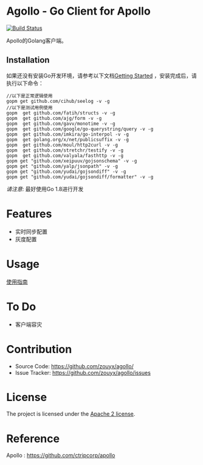 Agollo - Go Client for Apollo
================

[![Build Status](https://travis-ci.org/zouyx/agollo.svg?branch=master)](https://travis-ci.org/zouyx/agollo)


Apollo的Golang客户端。

Installation
------------

如果还没有安装Go开发环境，请参考以下文档[Getting Started](http://golang.org/doc/install.html) ，安装完成后，请执行以下命令：

```
//以下是正常逻辑使用
gopm get github.com/cihub/seelog -v -g
//以下是测试用例使用
gopm  get github.com/fatih/structs -v -g
gopm  get github.com/ajg/form -v -g
gopm  get github.com/gavv/monotime -v -g
gopm  get github.com/google/go-querystring/query -v -g
gopm  get github.com/imkira/go-interpol -v -g
gopm  get golang.org/x/net/publicsuffix -v -g
gopm  get github.com/moul/http2curl -v -g
gopm  get github.com/stretchr/testify -v -g
gopm  get github.com/valyala/fasthttp -v -g
gopm get "github.com/xeipuuv/gojsonschema" -v -g
gopm get "github.com/yalp/jsonpath" -v -g
gopm get "github.com/yudai/gojsondiff" -v -g
gopm get "github.com/yudai/gojsondiff/formatter" -v -g

```

*请注意*: 最好使用Go 1.8进行开发

# Features
* 实时同步配置
* 灰度配置

# Usage
  [使用指南](https://github.com/zouyx/agollo/wiki/使用指南)

# To Do
* 客户端容灾

# Contribution
  * Source Code: https://github.com/zouyx/agollo/
  * Issue Tracker: https://github.com/zouyx/agollo/issues
  
# License
The project is licensed under the [Apache 2 license](https://github.com/zouyx/agollo/blob/master/LICENSE).

# Reference
Apollo : https://github.com/ctripcorp/apollo
